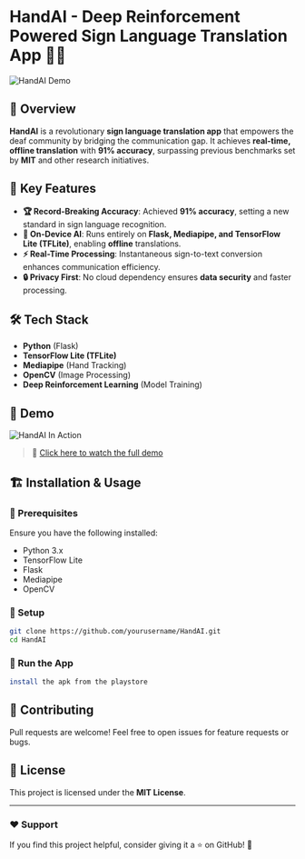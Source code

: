 # HandAI - Deep Reinforcement Powered Sign Language Translation App 🎯🤟

![HandAI Demo](assets/demo_handai2.gif)

## 🚀 Overview

**HandAI** is a revolutionary **sign language translation app** that empowers the deaf community by bridging the communication gap. It achieves **real-time, offline translation** with **91% accuracy**, surpassing previous benchmarks set by **MIT** and other research initiatives.

## 🌟 Key Features

- **🏆 Record-Breaking Accuracy**: Achieved **91% accuracy**, setting a new standard in sign language recognition.
- **📱 On-Device AI**: Runs entirely on **Flask, Mediapipe, and TensorFlow Lite (TFLite)**, enabling **offline** translations.
- **⚡ Real-Time Processing**: Instantaneous sign-to-text conversion enhances communication efficiency.
- **🔒 Privacy First**: No cloud dependency ensures **data security** and faster processing.

## 🛠️ Tech Stack

- **Python** (Flask)
- **TensorFlow Lite (TFLite)**
- **Mediapipe** (Hand Tracking)
- **OpenCV** (Image Processing)
- **Deep Reinforcement Learning** (Model Training)

## 📸 Demo

![HandAI In Action](assets/demo.gif)

> 🎥 [Click here to watch the full demo](https://drive.google.com/file/d/1trQTNjv-4DA1bCYkpOiY254u56gj7XBj/view) 

## 🏗️ Installation & Usage

### 🔹 Prerequisites
Ensure you have the following installed:
- Python 3.x
- TensorFlow Lite
- Flask
- Mediapipe
- OpenCV

### 🔹 Setup

```bash
git clone https://github.com/yourusername/HandAI.git
cd HandAI
```

### 🔹 Run the App

```bash
install the apk from the playstore
```



## 🤝 Contributing

Pull requests are welcome! Feel free to open issues for feature requests or bugs.

## 📜 License

This project is licensed under the **MIT License**.

---

### ❤️ Support

If you find this project helpful, consider giving it a ⭐ on GitHub! 🚀
